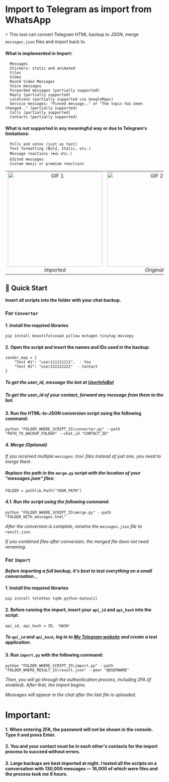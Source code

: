 # Import to Telegram as import from WhatsApp
⚡️ This tool can convert Telegram HTML backup to JSON, merge ```messages.json``` files and import back to.
#### What is implemented in Import:
      Messages
      Stickers: static and animated
      Files
      Video
      Round Video Messages
      Voice messages
      Forwarded messages (partially supported)
      Reply (partially supported)
      Locations (partially supported via GoogleMaps)
      Service messages: "Pinned message.." or "The topic has been changed.." (partially supported)
      Calls (partially supported)
      Contacts (partially supported)

#### What is not supported in any meaningful way or due to Telegram's limitations:

      Polls and votes (just as text)
      Text formatting (Bold, Italic, etc.)
      Message reactions (❤️👍 etc.)
      Edited messages
      Custom emoji or premium reactions


<table>
  <tr>
    <td align="center">
      <img src="https://drive.google.com/uc?id=1Obzv3npDzVkf2ZRRf1E24PhUJh9faPvl" alt="GIF 1" width="300"/>
      <br />
      <i>Imported</i>
    </td>
    <td align="center">
      <img src="https://drive.google.com/uc?id=1DoEstydIRriefgJw4rubKgY91_k-o1CH" alt="GIF 2" width="300"/>
      <br />
      <i>Original</i>
    </td>
  </tr>
</table>


## 🚀 Quick Start
__Insert all scripts into the folder with your chat backup.__
### For ```Converter```
#### 1. Install the required libraries
```pip install beautifulsoup4 pillow mutagen tinytag moviepy```
#### 2. Open the script and insert the names and IDs used in the backup:
    sender_map = {
        "Test #1": "user111111111",  - You
        "Test #2": "user222222222"  - Contact
    }
##### To get the user_id, message the bot at [UserInfoBot](t.me/userinfobot)

##### _To get the user_id of your contact, forward any message from them to the bot._
#### 3. Run the HTML-to-JSON conversion script using the following command:
```python "FOLDER_WHERE_SCRIPT_IS\converter.py" --path "PATH_TO_BACKUP_FOLDER" --chat_id "CONTACT_ID"```

#### _4. Merge (Optional)_
_If you received multiple ```messages.html``` files instead of just one, you need to merge them._

##### Replace the path in the ```merge.py``` script with the location of your "messages.json" files:
    FOLDER = pathlib.Path("YOUR_PATH")
#### _4.1. Run the script using the following command:_
```python "FOLDER_WHERE_SCRIPT_IS\merge.py" --path "FOLDER_WITH_messages.html"```


_After the conversion is complete, rename the ```messages.json``` file to ```result.json```._

_If you combined files after conversion, the merged file does not need renaming._


### For ```Import```
___Before importing a full backup, it's best to test everything on a small conversation.____
#### 1. Install the required libraries
```pip install telethon tqdm python-dateutil```
#### 2. Before running the import, insert your ```api_id``` and ```api_hash``` into the script.
    api_id, api_hash = ID, 'HASH'
##### To ```api_id``` and ```api_hash```, log in to [My Telegram website](https://my.telegram.org) and create a test application.
#### 3. Run ```import.py``` with the following command:
```python "FOLDER_WHERE_SCRIPT_IS\import.py" --path "FOLDER_WHERE_RESULT_IS\result.json" --peer "@USERNAME"```

_Then, you will go through the authentication process, including 2FA (if enabled). After that, the import begins._

_Messages will appear in the chat after the last file is uploaded._

# Important:
#### 1. When entering 2FA, the password will not be shown in the console. Type it and press Enter.
#### 2. You and your contact must be in each other's contacts for the import process to succeed without errors.
#### 3. Large backups are best imported at night. I tested all the scripts on a conversation with 130,000 messages — 16,000 of which were files and the process took me 6 hours.
